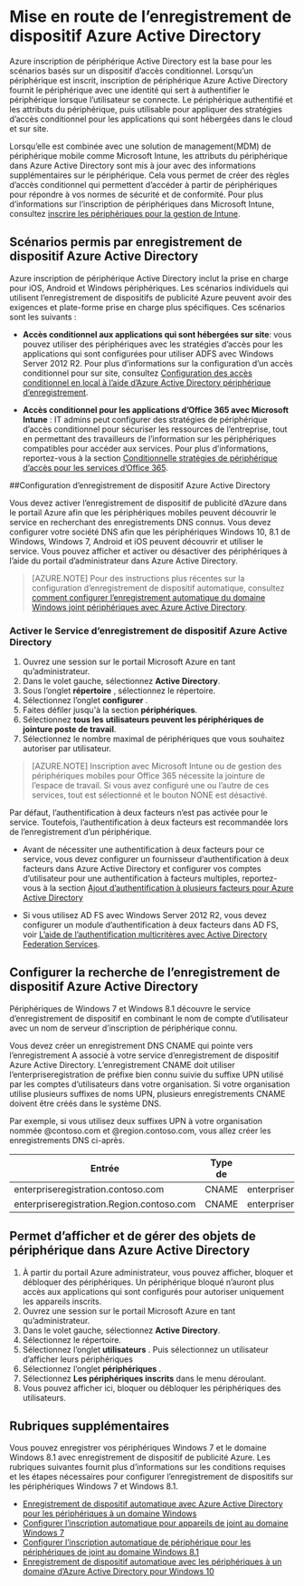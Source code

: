 <properties
    pageTitle="Vue d’ensemble de l’enregistrement de Active Directory périphérique Azure | Microsoft Azure"
    description="est la base pour les scénarios basés sur un dispositif d’accès conditionnel. Lorsqu’un périphérique est enregistré, enregistrement de dispositif Azure Active Directory met le périphérique avec une identité qui sert à authentifier le périphérique lorsque l’utilisateur se connecte."
    services="active-directory"
    keywords="enregistrement de dispositif, activer, dispositif d’enregistrement, l’enregistrement de dispositifs et MDM"
    documentationCenter=""
    authors="femila"
    manager="swadhwa"
    editor=""/>

<tags
    ms.service="active-directory"
    ms.workload="identity"
    ms.tgt_pltfrm="na"
    ms.devlang="na"
    ms.topic="get-started-article"
    ms.date="09/27/2016"
    ms.author="Markvi"/>

# <a name="get-started-with-azure-active-directory-device-registration"></a>Mise en route de l’enregistrement de dispositif Azure Active Directory

Azure inscription de périphérique Active Directory est la base pour les scénarios basés sur un dispositif d’accès conditionnel. Lorsqu’un périphérique est inscrit, inscription de périphérique Azure Active Directory fournit le périphérique avec une identité qui sert à authentifier le périphérique lorsque l’utilisateur se connecte. Le périphérique authentifié et les attributs du périphérique, puis utilisable pour appliquer des stratégies d’accès conditionnel pour les applications qui sont hébergées dans le cloud et sur site.

Lorsqu’elle est combinée avec une solution de management(MDM) de périphérique mobile comme Microsoft Intune, les attributs du périphérique dans Azure Active Directory sont mis à jour avec des informations supplémentaires sur le périphérique. Cela vous permet de créer des règles d’accès conditionnel qui permettent d’accéder à partir de périphériques pour répondre à vos normes de sécurité et de conformité. Pour plus d’informations sur l’inscription de périphériques dans Microsoft Intune, consultez [inscrire les périphériques pour la gestion de Intune](https://docs.microsoft.com/intune/deploy-use/enroll-devices-in-microsoft-intune).

## <a name="scenarios-enabled-by-azure-active-directory-device-registration"></a>Scénarios permis par enregistrement de dispositif Azure Active Directory

Azure inscription de périphérique Active Directory inclut la prise en charge pour iOS, Android et Windows périphériques. Les scénarios individuels qui utilisent l’enregistrement de dispositifs de publicité Azure peuvent avoir des exigences et plate-forme prise en charge plus spécifiques. Ces scénarios sont les suivants :

- **Accès conditionnel aux applications qui sont hébergées sur site**: vous pouvez utiliser des périphériques avec les stratégies d’accès pour les applications qui sont configurées pour utiliser ADFS avec Windows Server 2012 R2. Pour plus d’informations sur la configuration d’un accès conditionnel pour sur site, consultez [Configuration des accès conditionnel en local à l’aide d’Azure Active Directory périphérique d’enregistrement](active-directory-conditional-access-on-premises-setup.md).

- **Accès conditionnel pour les applications d’Office 365 avec Microsoft Intune** : IT admins peut configurer des stratégies de périphérique d’accès conditionnel pour sécuriser les ressources de l’entreprise, tout en permettant des travailleurs de l’information sur les périphériques compatibles pour accéder aux services. Pour plus d’informations, reportez-vous à la section [Conditionnelle stratégies de périphérique d’accès pour les services d’Office 365](active-directory-conditional-access-device-policies.md).

##<a name="setting-up-azure-active-directory-device-registration"></a>Configuration d’enregistrement de dispositif Azure Active Directory

Vous devez activer l’enregistrement de dispositif de publicité d’Azure dans le portail Azure afin que les périphériques mobiles peuvent découvrir le service en recherchant des enregistrements DNS connus. Vous devez configurer votre société DNS afin que les périphériques Windows 10, 8.1 de Windows, Windows 7, Android et iOS peuvent découvrir et utiliser le service.
Vous pouvez afficher et activer ou désactiver des périphériques à l’aide du portail d’administrateur dans Azure Active Directory.

>[AZURE.NOTE]
 Pour des instructions plus récentes sur la configuration d’enregistrement de dispositif automatique, consultez [comment configurer l’enregistrement automatique du domaine Windows joint périphériques avec Azure Active Directory](active-directory-conditional-access-automatic-device-registration-setup.md).

### <a name="enable-azure-active-directory-device-registration-service"></a>Activer le Service d’enregistrement de dispositif Azure Active Directory

1. Ouvrez une session sur le portail Microsoft Azure en tant qu’administrateur.
2. Dans le volet gauche, sélectionnez **Active Directory**.
3. Sous l’onglet **répertoire** , sélectionnez le répertoire.
4. Sélectionnez l’onglet **configurer** .
5. Faites défiler jusqu'à la section **périphériques**.
6. Sélectionnez **tous les** **utilisateurs peuvent les périphériques de jointure poste de travail**.
7. Sélectionnez le nombre maximal de périphériques que vous souhaitez autoriser par utilisateur.

>[AZURE.NOTE]
>Inscription avec Microsoft Intune ou de gestion des périphériques mobiles pour Office 365 nécessite la jointure de l’espace de travail. Si vous avez configuré une ou l’autre de ces services, tout est sélectionné et le bouton NONE est désactivé.

Par défaut, l’authentification à deux facteurs n’est pas activée pour le service. Toutefois, l’authentification à deux facteurs est recommandée lors de l’enregistrement d’un périphérique.

- Avant de nécessiter une authentification à deux facteurs pour ce service, vous devez configurer un fournisseur d’authentification à deux facteurs dans Azure Active Directory et configurer vos comptes d’utilisateur pour une authentification à facteurs multiples, reportez-vous à la section [Ajout d’authentification à plusieurs facteurs pour Azure Active Directory](../multi-factor-authentication/multi-factor-authentication-get-started-cloud.md)

- Si vous utilisez AD FS avec Windows Server 2012 R2, vous devez configurer un module d’authentification à deux facteurs dans AD FS, voir [L’aide de l’authentification multicritères avec Active Directory Federation Services](../multi-factor-authentication/multi-factor-authentication-get-started-server.md).

## <a name="configure-azure-active-directory-device-registration-discovery"></a>Configurer la recherche de l’enregistrement de dispositif Azure Active Directory
Périphériques de Windows 7 et Windows 8.1 découvre le service d’enregistrement de dispositif en combinant le nom de compte d’utilisateur avec un nom de serveur d’inscription de périphérique connu.

Vous devez créer un enregistrement DNS CNAME qui pointe vers l’enregistrement A associé à votre service d’enregistrement de dispositif Azure Active Directory. L’enregistrement CNAME doit utiliser l’enterpriseregistration de préfixe bien connu suivie du suffixe UPN utilisé par les comptes d’utilisateurs dans votre organisation. Si votre organisation utilise plusieurs suffixes de noms UPN, plusieurs enregistrements CNAME doivent être créés dans le système DNS.

Par exemple, si vous utilisez deux suffixes UPN à votre organisation nommée @contoso.com et @region.contoso.com, vous allez créer les enregistrements DNS ci-après.

| Entrée                                     | Type de  | Adresse                            |
|-------------------------------------------|-------|------------------------------------|
| enterpriseregistration.contoso.com        | CNAME | enterpriseregistration.Windows.NET |
| enterpriseregistration.Region.contoso.com | CNAME | enterpriseregistration.Windows.NET |

## <a name="view-and-manage-device-objects-in-azure-active-directory"></a>Permet d’afficher et de gérer des objets de périphérique dans Azure Active Directory
1. À partir du portail Azure administrateur, vous pouvez afficher, bloquer et débloquer des périphériques. Un périphérique bloqué n’auront plus accès aux applications qui sont configurés pour autoriser uniquement les appareils inscrits.
2. Ouvrez une session sur le portail Microsoft Azure en tant qu’administrateur.
3. Dans le volet gauche, sélectionnez **Active Directory**.
4. Sélectionnez le répertoire.
5. Sélectionnez l’onglet **utilisateurs** . Puis sélectionnez un utilisateur d’afficher leurs périphériques
6. Sélectionnez l’onglet **périphériques** .
7. Sélectionnez **Les périphériques inscrits** dans le menu déroulant.
8. Vous pouvez afficher ici, bloquer ou débloquer les périphériques des utilisateurs.

## <a name="additional-topics"></a>Rubriques supplémentaires

Vous pouvez enregistrer vos périphériques Windows 7 et le domaine Windows 8.1 avec enregistrement de dispositif de publicité Azure. Les rubriques suivantes fournit plus d’informations sur les conditions requises et les étapes nécessaires pour configurer l’enregistrement de dispositifs sur les périphériques Windows 7 et Windows 8.1.

- [Enregistrement de dispositif automatique avec Azure Active Directory pour les périphériques à un domaine Windows](active-directory-conditional-access-automatic-device-registration.md)
- [Configurer l’inscription automatique pour appareils de joint au domaine Windows 7](active-directory-conditional-access-automatic-device-registration-windows7.md)
- [Configurer l’inscription automatique de périphérique pour les périphériques de joint au domaine Windows 8.1](active-directory-conditional-access-automatic-device-registration-windows-8-1.md)
- [Enregistrement de dispositif automatique avec les périphériques à un domaine d’Azure Active Directory pour Windows 10](active-directory-azureadjoin-devices-group-policy.md)
